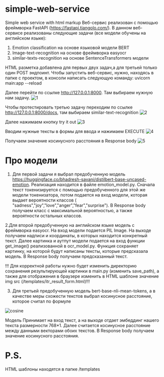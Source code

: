 # simple-web-service
Simple web service with html markup
Веб-сервис реализован с помощью фреймворка FastAPI (https://fastapi.tiangolo.com/).
В данном веб-сервисе реализованы следующие задачи (все модели обучены на английском языке):
1. Emotion classification на основе языковой модели BERT
2. Image-text-recognition на основе фреймворка easyocr
3. similar-texts-recognition на основе SentenceTransformers модели 

HTML разметка добавлена для первых двух задач,а для третьей только один POST эндпоинт. 
Чтобы запустить веб-сервис, нужно, находясь в папке с проектом, в консоли написать следующую команду: uvicorn main:app --reload

Далее перейти по ссылке http://127.0.0.1:8000. Там выбираем нужную нам задачу.
![1](https://user-images.githubusercontent.com/66844229/145725994-8ceabf9d-8b54-47e4-9f5c-220157b70386.PNG)

Чтобы протестировать третью задачу переходим по ссылке http://127.0.0.1:8000/docs, там выбираем similar-text-recognition
![2](https://user-images.githubusercontent.com/66844229/145725997-1f45bc24-4caa-4a0e-98dc-a32685f65fa1.PNG)

Далее нажимаем кнопку try it out
![3](https://user-images.githubusercontent.com/66844229/145726009-da78e244-6e17-43bb-a074-2fb24c482165.PNG)

Вводим нужные тексты в формы для ввода и нажимаем EXECUTE 
![4](https://user-images.githubusercontent.com/66844229/145726012-6d6f1528-3129-4da0-9574-dd50bf43fd52.PNG)


Получаем значение косинусного расстояния в Response body 
![5](https://user-images.githubusercontent.com/66844229/145726017-abea84a8-9a98-433d-bcf0-ccf3e480eb9f.PNG)


# Про модели

1. Для первой задачи я выбрал предобученную модель https://huggingface.co/bhadresh-savani/distilbert-base-uncased-emotion.
Реализация находится в файле emotion_model.py. Сначала текст токенизируется с помощью предобученного для этой же модели токенизатора, потом подается на вход модели, которая выдает вероятности классов ( "sadness","joy","love","anger","fear","surprise"). В Response body получаем класс с максимальной вероятностью, а также вероятности остальных классов.

2.Для второй предобученную на английском языке модель с фреймворка easyocr. На вход модели подается PIL Image. На выходе получаем надписи и координаты, в которых находится конкретный текст. Далее картинка и аутпут модели подается на вход функции get_image() реализованной в ocr_model.py. Функция сохраняет картинку, на которой будут написаны тексты, которые предсказала модель. В Response body получаем предсказанный текст.

!!! Для корректной работы нужно будет изменить директорию сохранения результирующей картинки в main.py (изменить save_path), а также для отображения в браузере изменить в HTML шаблоне значение img src (/templates/itr_result_form.html)!!!

3. Для третьей предобученную модель bert-base-nli-mean-tokens, а в качестве меры схожести текстов выбрал косинусное расстояние, которое считал по формуле 

![cosine](https://user-images.githubusercontent.com/66844229/145726046-d5c145a7-1ed5-41be-b939-a66771669d59.png)


Модель Принимает на вход текст, а на выходе отдает эмбеддинг нашего текста размерности 768*1. Далее считается косинусное расстояние между данными векторами  обоих текстов. В Response body получаем значение косинусного расстояния.


# P.S. 
HTML шаблоны находятся в папке /templates

